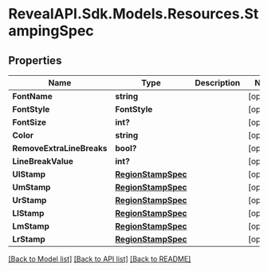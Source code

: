 # RevealAPI.Sdk.Models.Resources.StampingSpec
## Properties

Name | Type | Description | Notes
------------ | ------------- | ------------- | -------------
**FontName** | **string** |  | [optional] 
**FontStyle** | **FontStyle** |  | [optional] 
**FontSize** | **int?** |  | [optional] 
**Color** | **string** |  | [optional] 
**RemoveExtraLineBreaks** | **bool?** |  | [optional] 
**LineBreakValue** | **int?** |  | [optional] 
**UlStamp** | [**RegionStampSpec**](RegionStampSpec.md) |  | [optional] 
**UmStamp** | [**RegionStampSpec**](RegionStampSpec.md) |  | [optional] 
**UrStamp** | [**RegionStampSpec**](RegionStampSpec.md) |  | [optional] 
**LlStamp** | [**RegionStampSpec**](RegionStampSpec.md) |  | [optional] 
**LmStamp** | [**RegionStampSpec**](RegionStampSpec.md) |  | [optional] 
**LrStamp** | [**RegionStampSpec**](RegionStampSpec.md) |  | [optional] 

[[Back to Model list]](../README.md#documentation-for-models) [[Back to API list]](../README.md#documentation-for-api-endpoints) [[Back to README]](../README.md)

